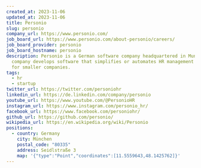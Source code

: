 ```yaml
---
created_at: 2023-11-06
updated_at: 2023-11-06
title: Personio
slug: personio
company_url: https://www.personio.com/
job_board_url: https://www.personio.com/about-personio/careers/
job_board_provider: personio
job_board_hostname: personio
description: Personio is a German software company headquartered in Munich. The
  company develops software that simplifies or automates HR management processes
  for smaller companies.
tags:
  - hr
  - startup
twitter_url: https://twitter.com/personiohr
linkedin_url: https://de.linkedin.com/company/personio
youtube_url: https://www.youtube.com/@PersonioHR
instagram_url: https://www.instagram.com/personio_hr/
facebook_url: https://www.facebook.com/personiohr/
github_url: https://github.com/personio/
wikipedia_url: https://en.wikipedia.org/wiki/Personio
positions:
  - country: Germany
    city: München
    postal_code: "80335"
    address: Seidlstraße 3
    map: '{"type":"Point","coordinates":[11.5559643,48.1425762]}'
---
```


